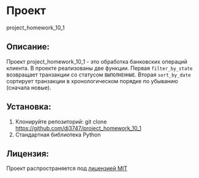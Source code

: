 # Проект 
project_homework_10_1
## Описание: 
Проект project_homework_10_1 - это обработка банковских операций клиента.
В проекте реализованы две функции. Первая `filter_by_state` возвращает транзакции со статусом `ВЫПОЛНЕННЫЕ`. Вторая `sort_by_date` сортирует транзакции в хронологическом порядке по убыванию (сначала новые).

## Установка:
1. Клонируйте репозиторий: git clone https://github.com/dj3747/project_homework_10_1
2. Стандартная библиотека Python
## Лицензия:
Проект распространяется под [лицензией MIT](LICENSE)